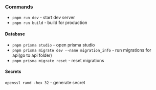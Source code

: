 ### Commands

- `pnpm run dev` - start dev server
- `pnpm run build` - build for production

#### Database

- `pnpm prisma studio` - open prisma studio
- `pnpm prisma migrate dev --name migration_info` - run migrations for api(go to api folder)
- `pnpm prisma migrate reset` - reset migrations

#### Secrets

`openssl rand -hex 32` - generate secret
